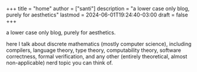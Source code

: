 +++
title = "home"
author = ["santi"]
description = "a lower case only blog, purely for aesthetics"
lastmod = 2024-06-01T19:24:40-03:00
draft = false
+++

a lower case only blog, purely for aesthetics.

here I talk about discrete mathematics (mostly computer science), including compilers, language theory, type theory, computability theory, software correctness, formal verification, and any other (entirely theoretical, almost non-applicable) nerd topic you can think of.
